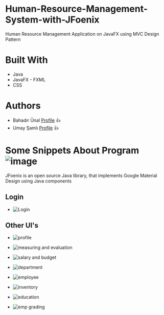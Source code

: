 # Human-Resource-Management-System-with-JFoenix
Human Resource Management Application on JavaFX using MVC Design Pattern

# Built With
- Java
- JavaFX - FXML
- CSS


# Authors
- Bahadır Ünal [Profile](https://github.com/ZeroToHero2) 👍
- Umay Şamlı [Profile]() 👍

# Some Snippets About Program                  ![image](https://user-images.githubusercontent.com/92628464/150645690-b6e3b9a2-fb9c-484a-b118-c4ee7160bcba.png)
JFoenix is an open source Java library, that implements Google Material Design using Java components
## Login
- ![Login](https://user-images.githubusercontent.com/92628464/150646272-c6e7af23-fea1-4e0c-9429-56e080476237.PNG) 
 
## Other UI's

- ![profile](https://user-images.githubusercontent.com/92628464/150645723-62edac5a-7e0a-407e-97e2-c99176415949.PNG)
                              
-  ![measuring and evaluation](https://user-images.githubusercontent.com/92628464/150645943-b57dfb21-b8ae-4981-8f65-3274a068aead.PNG)
                              
- ![salary and budget](https://user-images.githubusercontent.com/92628464/150645725-65bdd5e9-6036-4979-81f6-378ee0eefd54.PNG)
                              
- ![department](https://user-images.githubusercontent.com/92628464/150645701-cd3f0d57-08d3-414b-bf88-c340076cbc18.PNG)
                              
- ![employee](https://user-images.githubusercontent.com/92628464/150645713-67de680b-e0a8-400b-9a4b-efaba4fe7ab6.PNG)
                              
- ![inventory](https://user-images.githubusercontent.com/92628464/150645716-080b4c58-6915-4c05-a17a-589ebe8e3a83.PNG)
                              
- ![education](https://user-images.githubusercontent.com/92628464/150645709-41b38716-55a3-4a5f-b7f4-f27ca44b8e4e.PNG)
                              
- ![emp grading](https://user-images.githubusercontent.com/92628464/150645711-97346c96-e636-4df7-98ec-f202e8fc2399.PNG)
                              





 

